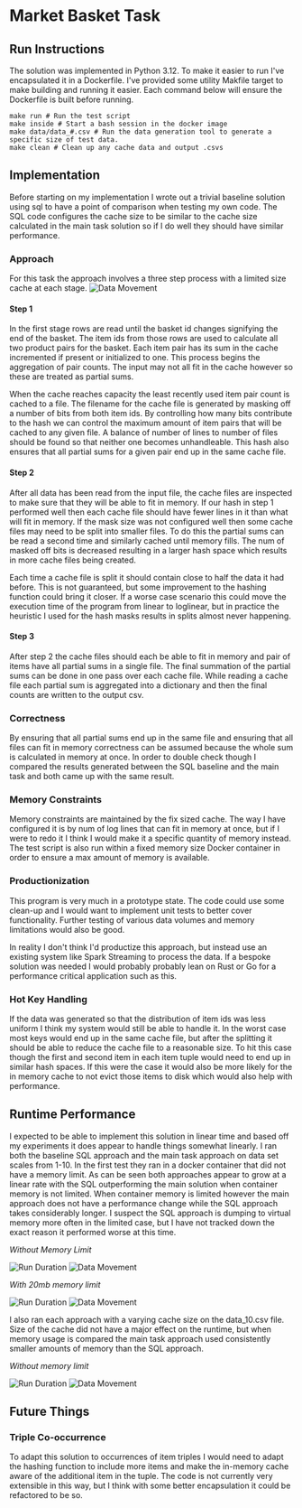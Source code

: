 
# Market Basket Task
## Run Instructions
The solution was implemented in Python 3.12. To make it easier to run I've encapsulated it in a Dockerfile. I've provided some utility Makfile target to make building and running it easier. Each command below will ensure the Dockerfile is built before running.
```
make run # Run the test script
make inside # Start a bash session in the docker image
make data/data_#.csv # Run the data generation tool to generate a specific size of test data.
make clean # Clean up any cache data and output .csvs
```
## Implementation
Before starting on my implementation I wrote out a trivial baseline solution using sql to have a point of comparison when testing my own code. The SQL code configures the cache size to be similar to the cache size calculated in the main task solution so if I do well they should have similar performance.

### Approach
For this task the approach involves a three step process with a limited size cache at each stage.
![Data Movement](images/MarketBasket.drawio.png)
#### Step 1
In the first stage rows are read until the basket id changes signifying the end of the basket. The item ids from those rows are used to calculate all two product pairs for the basket. Each item pair has its sum in the cache incremented if present or initialized to one. This process begins the aggregation of pair counts. The input may not all fit in the cache however so these are treated as partial sums.

When the cache reaches capacity the least recently used item pair count is cached to a file. The filename for the cache file is generated by masking off a number of bits from both item ids. By controlling how many bits contribute to the hash we can control the maximum amount of item pairs that will be cached to any given file. A balance of number of lines to number of files should be found so that neither one becomes unhandleable. This hash also ensures that all partial sums for a given pair end up in the same cache file.

#### Step 2
After all data has been read from the input file, the cache files are inspected to make sure that they will be able to fit in memory. If our hash in step 1 performed well then each cache file should have fewer lines in it than what will fit in memory. If the mask size was not configured well then some cache files may need to be split into smaller files. To do this the partial sums can be read a second time and similarly cached until memory fills. The num of masked off bits is decreased resulting in a larger hash space which results in more cache files being created.

Each time a cache file is split it should contain close to half the data it had before. This is not guaranteed, but some improvement to the hashing function could bring it closer. If a worse case scenario this could move the execution time of the program from linear to loglinear, but in practice the heuristic I used for the hash masks results in splits almost never happening.

#### Step 3
After step 2 the cache files should each be able to fit in memory and pair of items have all partial sums in a single file. The final summation of the partial sums can be done in one pass over each cache file. While reading a cache file each partial sum is aggregated into a dictionary and then the final counts are written to the output csv.

### Correctness
By ensuring that all partial sums end up in the same file and ensuring that all files can fit in memory correctness can be assumed because the whole sum is calculated in memory at once. In order to double check though I compared the results generated between the SQL baseline and the main task and both came up with the same result.

### Memory Constraints
Memory constraints are maintained by the fix sized cache. The way I have configured it is by num of log lines that can fit in memory at once, but if I were to redo it I think I would make it a specific quantity of memory instead. The test script is also run within a fixed memory size Docker container in order to ensure a max amount of memory is available.

### Productionization
This program is very much in a prototype state. The code could use some clean-up and I would want to implement unit tests to better cover functionality. Further testing of various data volumes and memory limitations would also be good. 

In reality I don't think I'd productize this approach, but instead use an existing system like Spark Streaming to process the data. If a bespoke solution was needed I would probably probably lean on Rust or Go for a performance critical application such as this.

### Hot Key Handling
If the data was generated so that the distribution of item ids was less uniform I think my system would still be able to handle it. In the worst case most keys would end up in the same cache file, but after the splitting it should be able to reduce the cache file to a reasonable size. To hit this case though the first and second item in each item tuple would need to end up in similar hash spaces. If this were the case it would also be more likely for the in memory cache to not evict those items to disk which would also help with performance.

## Runtime Performance
I expected to be able to implement this solution in linear time and based off my experiments it does appear to handle things somewhat linearly. I ran both the baseline SQL approach and the main task approach on data set scales from 1-10. In the first test they ran in a docker container that did not have a memory limit. As can be seen both approaches appear to grow at a linear rate with the SQL outperforming the main solution when container memory is not limited. When container memory is limited however the main approach does not have a performance change while the SQL approach takes considerably longer. I suspect the SQL approach is dumping to virtual memory more often in the limited case, but I have not tracked down the exact reason it performed worse at this time.

*Without Memory Limit*

![Run Duration](images/unlimited_duration.png)
![Data Movement](images/unlimited_mem_usage.png)

*With 20mb memory limit*

![Run Duration](images/limited_duration.png)
![Data Movement](images/limited_mem_usage.png)

I also ran each approach with a varying cache size on the data_10.csv file. Size of the cache did not have a major effect on the runtime, but when memory usage is compared the main task approach used consistently smaller amounts of memory than the SQL approach.

*Without memory limit*

![Run Duration](images/cache_duration.png)
![Data Movement](images/cache_mem_usage.png)

## Future Things


### Triple Co-occurrence
To adapt this solution to occurrences of item triples I would need to adapt the hashing function to include more items and make the in-memory cache aware of the additional item in the tuple. The code is not currently very extensible in this way, but I think with some better encapsulation it could be refactored to be so.
